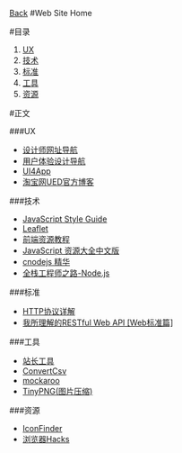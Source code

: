 [Back](../README.md)
#Web Site Home


#目录

1. [UX](#UX)
2. [技术](#技术)
3. [标准](#标准)
4. [工具](#工具)
5. [资源](#资源)


#正文

###UX
- [设计师网址导航](http://hao.uisdc.com/)
- [用户体验设计导航](http://uedfans.cn/)
- [UI4App](http://www.ui4app.com/)
- [淘宝网UED官方博客](http://ued.taobao.org/blog/)


###技术
- [JavaScript Style Guide](https://github.com/airbnb/javascript/tree/master/es5)
- [Leaflet](http://leafletjs.com/examples.html)
- [前端资源教程](https://cnodejs.org/topic/56ef3edd532839c33a99d00e#56f146920a5a2cfb3ad14928)
- [JavaScript 资源大全中文版](https://cnodejs.org/topic/56e8c95dcf7763a6045c4ae4)
- [cnodejs 精华](https://cnodejs.org/?tab=good)
- [全栈工程师之路-Node.js](http://i5ting.github.io/nodejs-fullstack/)

###标准
- [HTTP协议详解](http://www.cnblogs.com/TankXiao/archive/2012/02/13/2342672.html)
- [我所理解的RESTful Web API [Web标准篇]](http://www.cnblogs.com/artech/p/restful-web-api-01.html)

###工具
- [站长工具](http://tool.chinaz.com/)
- [ConvertCsv](http://www.convertcsv.com/)
- [mockaroo](http://www.mockaroo.com/)
- [TinyPNG(图片压缩)](https://tinypng.com/)

###资源
- [IconFinder](https://www.iconfinder.com/)
- [浏览器Hacks](http://browserhacks.com/)
